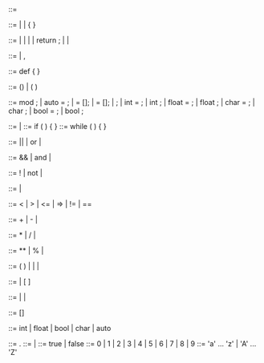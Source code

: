 <program> ::= <scope> 

<scope> ::= <operation> | <operation> <scope> | { <scope> }

<operation> ::= <assignment> 
              | <control> 
              | <function-call> 
              | <function-def> 
              | return <logical-expression>;
              | <logical-expression>
              | <variable-call>  
              
              
<variable-list> ::= <variable-call> | <variable-call> , <variable-list>

<function-def> ::= def <function-call> { <scope> }

<function-call> ::= <variable> () | <variable> ( <variable-list>)

<!------------Tilldelning------------>
<assignment> ::= mod <assignment>;
               | auto <variable> = <logical-expresion>;
               | <array> <variable> = [<variable-list>];
               | <array> <variable> = [];
               | <array> <variable>;
               | int <variable> = <expresion>; 
               | int <variable>;
               | float <variable> = <expresion>;
               | float <variable>;
               | char <variable> = <varible-call>; 
               | char <variable>;
               | bool <variable> = <logical-expresion>;
               | bool <variable>;
               

<!------------kontrollstrukturer------------>
<control> ::= <if-expression> | <while-expression>
<if-expression> ::= if ( <logical-expression> ) { <scope> }
<while-expression> ::= while ( <logical-expression> ) { <scope> }

<!------------Logiska operationer------------>
<logical-expression> ::= <logical-term> || <logical-expression> 
                       | <logical-term> or <logical-expression> 
                       | <logical-term>

<logical-term> ::= <logical-factor> && <logical-term> 
                 | <logical-factor> and <logical-term> 
                 | <logical-factor>

<logical-factor> ::= ! <logical-factor> 
                   | not <logical-factor> 
                   | <comparison-expression> 

<comparison-expression> ::= <expression> <comparison-operator> <expression>
                          | <expression>
                
<comparison-operator> ::= < | > | <= | => | != | ==

<!------------Metematiska operationer------------>
<expression> ::= <term> + <expression>
               | <term> - <epxression>
               | <term>

<term> ::= <factor> * <term>
         | <factor> / <term>
         | <factor>

<factor> ::= <atom> ** <factor> 
           | <atom> % <factor>
           | <atom>

<atom> ::= ( <expression> )
         | <variable-call>
         | <float>
         | <int> 

<variable-call> ::= <variable> | <variable> [ <int> ]

<variable> ::= <char> | <char><variable> | <variable><digit>

<array> ::= <type>[]

<type> ::= int | float | bool | char | auto

<float> ::=  <int>.<int>
<int> ::= <digit> | <digit><int>
<bool> ::= true | false
<digit> ::= 0 | 1 | 2 | 3 | 4 | 5 | 6 | 7 | 8 | 9
<char> ::= 'a' ... 'z' | 'A' ... 'Z'

